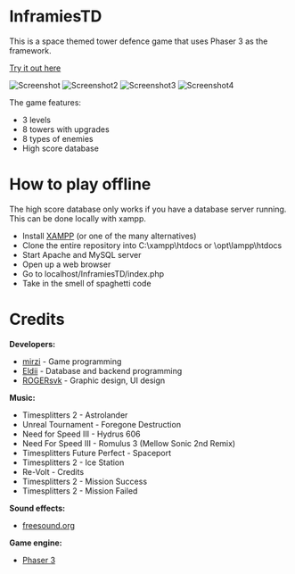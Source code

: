 # InframiesTD
This is a space themed tower defence game that uses Phaser 3 as the framework.

[Try it out here](https://mirzi1.github.io/InframiesTD/)

![Screenshot](https://i.imgur.com/tcFc2JA.gif)
![Screenshot2](https://i.imgur.com/CKeVi9M.jpg)
![Screenshot3](https://i.imgur.com/5GT4OZ6.png)
![Screenshot4](https://i.imgur.com/jaBla4b.png)

The game features:
* 3 levels
* 8 towers with upgrades
* 8 types of enemies
* High score database

# How to play offline
The high score database only works if you have a database server running. This can be done locally with xampp.

* Install [XAMPP](https://www.apachefriends.org/index.html) (or one of the many alternatives)
* Clone the entire repository into C:\xampp\htdocs or \opt\lampp\htdocs
* Start Apache and MySQL server
* Open up a web browser
* Go to localhost/InframiesTD/index.php
* Take in the smell of spaghetti code

# Credits
**Developers:**
* [mirzi](https://github.com/mirzi1) - Game programming
* [Eldii](https://github.com/UKF-MarekKosznovszki) - Database and backend programming
* [ROGERsvk](https://github.com/ukf-jozefkosut) - Graphic design, UI design


**Music:**
* Timesplitters 2 - Astrolander
* Unreal Tournament - Foregone Destruction
* Need for Speed III - Hydrus 606
* Need For Speed III - Romulus 3 (Mellow Sonic 2nd Remix)
* Timesplitters Future Perfect - Spaceport
* Timesplitters 2 - Ice Station
* Re-Volt - Credits
* Timesplitters 2 - Mission Success
* Timesplitters 2 - Mission Failed


**Sound effects:**
* [freesound.org](https://freesound.org/)


**Game engine:**
* [Phaser 3](http://phaser.io/)

